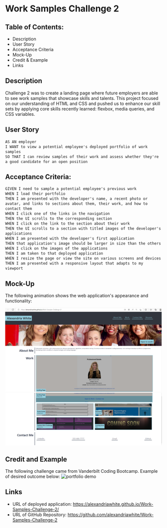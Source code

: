 # Work Samples Challenge 2

## Table of Contents:

* Description 
* User Story 
* Acceptance Criteria
* Mock-Up 
* Credit & Example 
* Links

## Description

Challenge 2 was to create a landing page where future employers are able to see work samples that showcase skills and talents. This project focused on our understanding of HTML and CSS and pushed us to enhance our skill sets by applying core skills recently learned: flexbox, media queries, and CSS variables.

## User Story 
```
AS AN employer
I WANT to view a potential employee's deployed portfolio of work samples
SO THAT I can review samples of their work and assess whether they're a good candidate for an open position
```

##  Acceptance Criteria:

```
GIVEN I need to sample a potential employee's previous work
WHEN I load their portfolio
THEN I am presented with the developer's name, a recent photo or avatar, and links to sections about them, their work, and how to contact them
WHEN I click one of the links in the navigation
THEN the UI scrolls to the corresponding section
WHEN I click on the link to the section about their work
THEN the UI scrolls to a section with titled images of the developer's applications
WHEN I am presented with the developer's first application
THEN that application's image should be larger in size than the others
WHEN I click on the images of the applications
THEN I am taken to that deployed application
WHEN I resize the page or view the site on various screens and devices
THEN I am presented with a responsive layout that adapts to my viewport
```

## Mock-Up
The following animation shows the web application's appearance and functionality:

![deployedURL](./assets/images/deployedURL.PNG)
![deployedURL2](./assets/images/deployedURL2.PNG)

## Credit and Example
The following challenge came from Vanderbilt Coding Bootcamp. Example of desired outcome below: 
![portfolio demo](./assets/images/02-advanced-css-homework-demo.gif)

## Links

* URL of deployed application: https://alexandriawhite.github.io/Work-Samples-Challenge-2/
* URL of GitHub Repository: https://github.com/alexandriawhite/Work-Samples-Challenge-2
